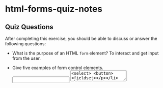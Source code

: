 # html-forms-quiz-notes

## Quiz Questions

After completing this exercise, you should be able to discuss or answer the following questions:

- What is the purpose of an HTML `form` element?
  To interact and get input from the user.

- Give five examples of form control elements.
  <input> <textarea> <select> <button> <fieldset>

- Give three examples of `type` attribute values for HTML `<input>` elements.
  Checkbox, radio, email

- Is an HTML `<input>` element a block element or an inline element?
  Inline elements

## Notes

All student notes should be written here.

How to write `Code Examples` in markdown

for JS:

```javascript
const data = 'Howdy';
```

for HTML:

```html
<div>
  <p>This is text content</p>
</div>
```

for CSS:

```css
div {
  width: 100%;
}
```
